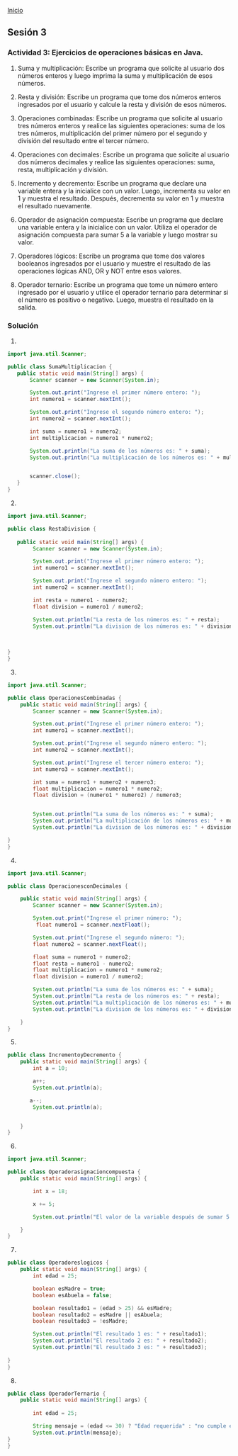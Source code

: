 <!-- No borrar o modificar -->
[Inicio](./index.md)

## Sesión 3 


### Actividad 3: Ejercicios de operaciones básicas en Java.

1. Suma y multiplicación: Escribe un programa que solicite al usuario dos números enteros y luego imprima la suma y multiplicación de esos números.

2. Resta y división: Escribe un programa que tome dos números enteros ingresados por el usuario y calcule la resta y división de esos números.

3. Operaciones combinadas: Escribe un programa que solicite al usuario tres números enteros y realice las siguientes operaciones: suma de los tres números, multiplicación del primer número por el segundo y división del resultado entre el tercer número.

4. Operaciones con decimales: Escribe un programa que solicite al usuario dos números decimales y realice las siguientes operaciones: suma, resta, multiplicación y división.

5. Incremento y decremento: Escribe un programa que declare una variable entera y la inicialice con un valor. Luego, incrementa su valor en 1 y muestra el resultado. Después, decrementa su valor en 1 y muestra el resultado nuevamente.

6. Operador de asignación compuesta: Escribe un programa que declare una variable entera y la inicialice con un valor. Utiliza el operador de asignación compuesta para sumar 5 a la variable y luego mostrar su valor.

7. Operadores lógicos: Escribe un programa que tome dos valores booleanos ingresados por el usuario y muestre el resultado de las operaciones lógicas AND, OR y NOT entre esos valores.

8. Operador ternario: Escribe un programa que tome un número entero ingresado por el usuario y utilice el operador ternario para determinar si el número es positivo o negativo. Luego, muestra el resultado en la salida.

### Solución

1.
 ```java
import java.util.Scanner;

public class SumaMultiplicacion {
    public static void main(String[] args) {
        Scanner scanner = new Scanner(System.in);

        System.out.print("Ingrese el primer número entero: ");
        int numero1 = scanner.nextInt();

        System.out.print("Ingrese el segundo número entero: ");
        int numero2 = scanner.nextInt();

        int suma = numero1 + numero2;
        int multiplicacion = numero1 * numero2;

        System.out.println("La suma de los números es: " + suma);
        System.out.println("La multiplicación de los números es: " + multiplicacion);


        scanner.close();
    }
}
```
2. 

```java
import java.util.Scanner;

public class RestaDivision {
        
   public static void main(String[] args) {
        Scanner scanner = new Scanner(System.in);

        System.out.print("Ingrese el primer número entero: ");
        int numero1 = scanner.nextInt();

        System.out.print("Ingrese el segundo número entero: ");
        int numero2 = scanner.nextInt();

        int resta = numero1 - numero2;
        float division = numero1 / numero2;

        System.out.println("La resta de los números es: " + resta);
        System.out.println("La division de los números es: " + division);

        
    
}
}
```
3.

```java
import java.util.Scanner;

public class OperacionesCombinadas {
    public static void main(String[] args) {
        Scanner scanner = new Scanner(System.in);

        System.out.print("Ingrese el primer número entero: ");
        int numero1 = scanner.nextInt();

        System.out.print("Ingrese el segundo número entero: ");
        int numero2 = scanner.nextInt();

        System.out.print("Ingrese el tercer número entero: ");
        int numero3 = scanner.nextInt();

        int suma = numero1 + numero2 + numero3;
        float multiplicacion = numero1 * numero2;
        float division = (numero1 * numero2) / numero3;


        System.out.println("La suma de los números es: " + suma);
        System.out.println("La multiplicación de los números es: " + multiplicacion);
        System.out.println("La division de los números es: " + division);

}
}

```
4.

```java
import java.util.Scanner;

public class OperacionesconDecimales {

    public static void main(String[] args) {
        Scanner scanner = new Scanner(System.in);

        System.out.print("Ingrese el primer número: ");
         float numero1 = scanner.nextFloat();

        System.out.print("Ingrese el segundo número: ");
        float numero2 = scanner.nextFloat();

        float suma = numero1 + numero2;
        float resta = numero1 - numero2;
        float multiplicacion = numero1 * numero2;
        float division = numero1 / numero2;

        System.out.println("La suma de los números es: " + suma);
        System.out.println("La resta de los números es: " + resta);
        System.out.println("La multiplicación de los números es: " + multiplicacion);
        System.out.println("La division de los números es: " + division);

    }
}

```

5.

```java
public class IncrementoyDecremento {
    public static void main(String[] args) {
        int a = 10;

        a++;
        System.out.println(a);

       a--;
        System.out.println(a);


    }
}

```

6.

```java
import java.util.Scanner;

public class Operadorasignacioncompuesta {
    public static void main(String[] args) {

        int x = 18;

        x += 5;

        System.out.println("El valor de la variable después de sumar 5 es: " + x );

    }
}

```

7.

```java
public class Operadoreslogicos {
    public static void main(String[] args) {
        int edad = 25;

        boolean esMadre = true;
        boolean esAbuela = false;

        boolean resultado1 = (edad > 25) && esMadre;
        boolean resultado2 = esMadre || esAbuela;
        boolean resultado3 = !esMadre;

        System.out.println("El resultado 1 es: " + resultado1);
        System.out.println("El resultado 2 es: " + resultado2);
        System.out.println("El resultado 3 es: " + resultado3);
        
}
}
```

8.

```java
public class OperadorTernario {
    public static void main(String[] args) {
    
        int edad = 25;

        String mensaje = (edad <= 30) ? "Edad requerida" : "no cumple edad";
        System.out.println(mensaje);
}
}
```



